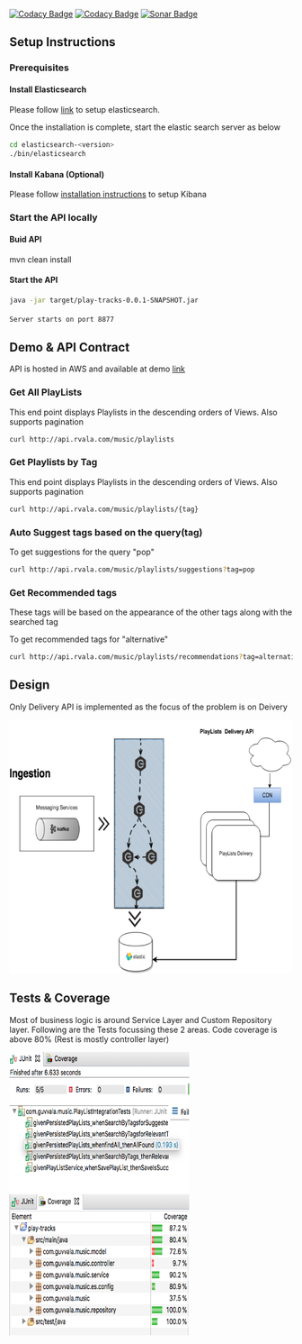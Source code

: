 [![Codacy Badge](https://api.codacy.com/project/badge/Grade/4893b41e6b514601890f8b06e43444ba)](https://www.codacy.com/app/rsguvvala/playlists?utm_source=github.com&amp;utm_medium=referral&amp;utm_content=rsguvvala/playlists&amp;utm_campaign=Badge_Grade)       [![Codacy Badge](https://api.codacy.com/project/badge/Coverage/4893b41e6b514601890f8b06e43444ba)](https://www.codacy.com/app/rsguvvala/playlists?utm_source=github.com&utm_medium=referral&utm_content=rsguvvala/playlists&utm_campaign=Badge_Coverage) [![Sonar Badge](https://sonarcloud.io/api/project_badges/measure?project=rsguvvala_playlists&metric=alert_status)](https://sonarcloud.io/dashboard?id=rsguvvala_playlists)

## Setup Instructions

### Prerequisites

#### Install Elasticsearch

Please follow [link](https://www.elastic.co/guide/en/elasticsearch/guide/master/running-elasticsearch.html) to setup elasticsearch.

Once the installation is complete, start the elastic search server as below

``` bash
cd elasticsearch-<version>
./bin/elasticsearch 
```

#### Install Kabana (Optional)

Please follow [installation instructions](https://www.elastic.co/guide/en/kibana/current/setup.html) to setup Kibana

### Start the API locally

#### Buid API

mvn clean install

#### Start the API

``` bash
java -jar target/play-tracks-0.0.1-SNAPSHOT.jar

Server starts on port 8877
```

## Demo & API Contract

API is hosted in AWS and available at demo [link](http://api.rvala.com/)

### Get All PlayLists

This end point displays Playlists in the descending orders of Views.
Also supports pagination

``` bash
curl http://api.rvala.com/music/playlists

```

### Get Playlists by Tag

This end point displays Playlists in the descending orders of Views.
Also supports pagination
``` bash
curl http://api.rvala.com/music/playlists/{tag}

```
### Auto Suggest tags based on the query(tag)

To get suggestions for the query "pop"
``` bash
curl http://api.rvala.com/music/playlists/suggestions?tag=pop

```

### Get Recommended tags 
These tags will be based on the appearance of the other tags along with the searched tag

To get recommended tags for "alternative"
``` bash
curl http://api.rvala.com/music/playlists/recommendations?tag=alternative

```

## Design

Only Delivery API is implemented as the focus of the problem is on Deivery

<p align="center">
  <img src="./PlayLists%20Design.png" alt="Tests"
       width="654" height="450">
</p>

## Tests & Coverage

Most of business logic is around Service Layer and Custom Repository layer. Following are the Tests focussing these 2 areas.
Code coverage is above 80% (Rest is mostly controller layer)

<p align="left">
  <img src="./static/play_lists_tests.png" alt="Tests"
       width="320" height="250">
  <img src="./static/play_lists_code_coverage.png" alt="Coverage"
       width="320" height="250">
</p>
